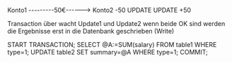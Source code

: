 Konto1 ---------50€------> Konto2
-50 UPDATE                         UPDATE +50

Transaction über wacht Update1 und Update2 wenn beide OK sind werden die Ergebnisse erst in die Datenbank geschrieben (Write)

START TRANSACTION;
SELECT @A:=SUM(salary) FROM table1 WHERE type=1;
UPDATE table2 SET summary=@A WHERE type=1;
COMMIT;